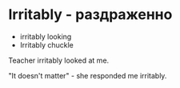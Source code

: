 # Irritably - раздраженно

- irritably looking
- Irritably chuckle

Teacher irritably looked at me.

"It doesn't matter" - she responded me irritably.
